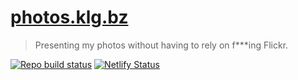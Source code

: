 # [photos.klg.bz](https://photos.klg.bz/)

> Presenting my photos without having to rely on f\*\*\*ing Flickr.

[![Repo build status](https://github.com/herschel666/photoblog/workflows/Build%20and%20Test%20and%20Deploy/badge.svg)](https://github.com/herschel666/photoblog/actions)
[![Netlify Status](https://api.netlify.com/api/v1/badges/1854bc67-0bc2-4e94-8369-712b42c5dccd/deploy-status)](https://app.netlify.com/sites/ek-photos-cdn/deploys)
